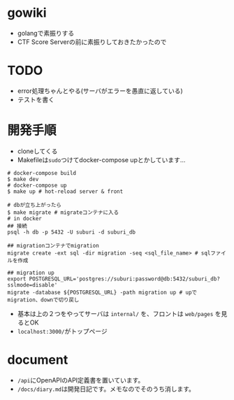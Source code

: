 # gowiki
- golangで素振りする
- CTF Score Serverの前に素振りしておきたかったので

# TODO
- error処理ちゃんとやる(サーバがエラーを愚直に返している)
- テストを書く

# 開発手順
- cloneしてくる
- Makefileは``sudo``つけてdocker-compose upとかしています...
```shell
# docker-compose build
$ make dev
# docker-compose up
$ make up # hot-reload server & front

# dbが立ち上がったら
$ make migrate # migrateコンテナに入る
# in docker
## 接続
psql -h db -p 5432 -U suburi -d suburi_db

## migrationコンテナでmigration
migrate create -ext sql -dir migration -seq <sql_file_name> # sqlファイルを作成

## migration up
export POSTGRESQL_URL='postgres://suburi:password@db:5432/suburi_db?sslmode=disable'
migrate -database ${POSTGRESQL_URL} -path migration up # upでmigration、downで切り戻し
```
- 基本は上の２つをやってサーバは ``internal/`` を、フロントは ``web/pages`` を見るとOK
- ``localhost:3000/``がトップページ

# document
- ``/api``にOpenAPIのAPI定義書を置いています。
- ``/docs/diary.md``は開発日記です。メモなのでそのうち消します。
